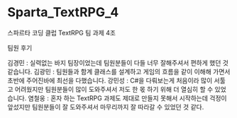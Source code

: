 # Sparta_TextRPG_4
스파르타 코딩 클럽 TextRPG 팀 과제 4조

팀원 후기

김경민 : 실력없는 바지 팀장이었는데 팀원분들이 다들 너무 잘해주셔서 편하게 했던 것 같습니다. 
김광민 : 팀원들과 함계 클래스를 설계하고 게임의 흐름을 같이 이해해 가면서 초반에 주어진바에 최선을 다했습니다.
강민성 : C#을 다뤄보는게 처음이라 많이 서툴고 어려웠지만 팀원분들이 많이 도와주셔서 저도 한 몫 하기 위해 더 열심히 할 수 있었습니다.
염철웅 : 혼자 하는 TextRPG 과제도 제대로 만들지 못해서 시작하는데 걱정이 앞섰지만 팀원분들이 잘 도와주셔서 마무리까지 잘 따라갈 수 있었던 것 같다.
